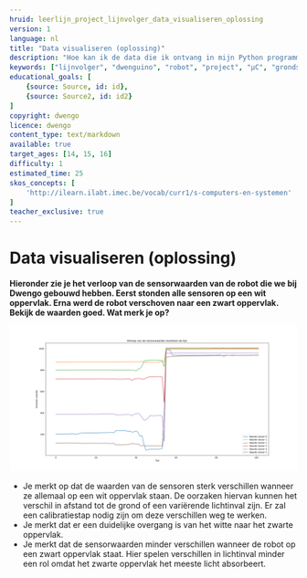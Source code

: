```yaml
---
hruid: leerlijn_project_lijnvolger_data_visualiseren_oplossing
version: 1
language: nl
title: "Data visualiseren (oplossing)"
description: "Hoe kan ik de data die ik ontvang in mijn Python programma weergeven in een grafiek."
keywords: ["lijnvolger", "dwenguino", "robot", "project", "µC", "grondsensor", "grafiek", "matplotlib"]
educational_goals: [
    {source: Source, id: id}, 
    {source: Source2, id: id2}
]
copyright: dwengo
licence: dwengo
content_type: text/markdown
available: true
target_ages: [14, 15, 16]
difficulty: 1
estimated_time: 25
skos_concepts: [
    'http://ilearn.ilabt.imec.be/vocab/curr1/s-computers-en-systemen'
]
teacher_exclusive: true
---
```


# Data visualiseren (oplossing)

**Hieronder zie je het verloop van de sensorwaarden van de robot die we bij Dwengo gebouwd hebben. Eerst stonden alle sensoren op een wit oppervlak. Erna werd de robot verschoven naar een zwart oppervlak. Bekijk de waarden goed. Wat merk je op?**

<img src="img/verloop_sensorwaarden.png"></img>

* Je merkt op dat de waarden van de sensoren sterk verschillen wanneer ze allemaal op een wit oppervlak staan. De oorzaken hiervan kunnen het verschil in afstand tot de grond of een variërende lichtinval zijn. Er zal een calibratiestap nodig zijn om deze verschillen weg te werken.
* Je merkt dat er een duidelijke overgang is van het witte naar het zwarte oppervlak.
* Je merkt dat de sensorwaarden minder verschillen wanneer de robot op een zwart oppervlak staat. Hier spelen verschillen in lichtinval minder een rol omdat het zwarte oppervlak het meeste licht absorbeert.
